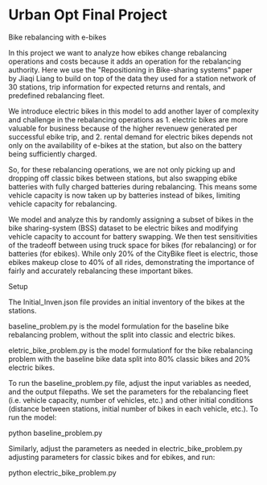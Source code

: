 # Urban Opt Final Project
 
 Bike rebalancing with e-bikes
 
In this project we want to analyze how ebikes change rebalancing operations and costs because it adds an   operation for the rebalancing authority. Here we use the "Repositioning in Bike-sharing systems" paper by  Jiaqi Liang to build on top of the data they used for a station network of 30 stations, trip information   for expected returns and rentals, and predefined rebalancing fleet.
 
 We introduce electric bikes in this model to add another layer of complexity and challenge in the          rebalancing operations as 1. electric bikes are more valuable for business because of the higher revenuew  generated per successful ebike trip, and 2. rental demand for electric bikes depends not only on the       availability of e-bikes at the station, but also on the battery being sufficiently charged.
 
 So, for these rebalancing operations, we are not only picking up and dropping off classic bikes between    stations, but also swapping ebike batteries with fully charged batteries during rebalancing. This means    some vehicle capacity is now taken up by batteries instead of bikes, limiting vehicle capacity for         rebalancing.
 
 We model and analyze this by randomly assigning a subset of bikes in the bike sharing-system (BSS)         dataset to be electric bikes and modifying vehicle capacity to account for battery swapping. We then test  sensitivities of the tradeoff between using truck space for bikes (for rebalancing) or for batteries (for  ebikes). While only 20\% of the CityBike fleet is electric, those ebikes makeup close to 40\% of all       rides, demonstrating the importance of fairly and accurately rebalancing these important bikes.
 
 
 Setup
 
 The Initial_Inven.json file provides an initial inventory of the bikes at the stations.
 
 baseline_problem.py is the model formulation for the baseline bike rebalancing problem, without the split  into classic and electric bikes.
 
 eletric_bike_problem.py is the model formulationf for the bike rebalancing problem with the baseline bike  data split into 80% classic bikes and 20% electric bikes.
 
To run the baseline_problem.py file, adjust the input variables as needed, and the output filepaths. We    set the parameters for the rebalancing fleet (i.e. vehicle capacity, number of vehicles, etc.) and other   initial conditions (distance between stations, initial number of bikes in each vehicle, etc.). To run the  model:
 
python baseline_problem.py
 
Similarly, adjust the parameters as needed in electric_bike_problem.py adjusting parameters for classic    bikes and for ebikes, and run:
 
 python electric_bike_problem.py

